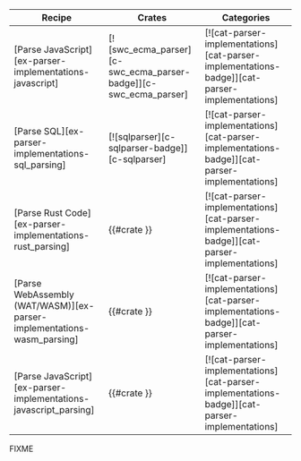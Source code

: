 | Recipe | Crates | Categories |
|--------|--------|------------|
| [Parse JavaScript][ex-parser-implementations-javascript] | [![swc_ecma_parser][c-swc_ecma_parser-badge]][c-swc_ecma_parser] | [![cat-parser-implementations][cat-parser-implementations-badge]][cat-parser-implementations] |
| [Parse SQL][ex-parser-implementations-sql_parsing] | [![sqlparser][c-sqlparser-badge]][c-sqlparser] | [![cat-parser-implementations][cat-parser-implementations-badge]][cat-parser-implementations] |
| [Parse Rust Code][ex-parser-implementations-rust_parsing] | {{#crate }} | [![cat-parser-implementations][cat-parser-implementations-badge]][cat-parser-implementations] |
| [Parse WebAssembly (WAT/WASM)][ex-parser-implementations-wasm_parsing] | {{#crate }} | [![cat-parser-implementations][cat-parser-implementations-badge]][cat-parser-implementations] |
| [Parse JavaScript][ex-parser-implementations-javascript_parsing] | {{#crate }} | [![cat-parser-implementations][cat-parser-implementations-badge]][cat-parser-implementations] |

<div class="hidden">
FIXME
</div>
